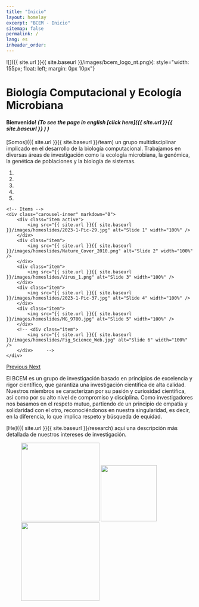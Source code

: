 ```yaml
---
title: "Inicio"
layout: homelay
excerpt: "BCEM - Inicio"
sitemap: false
permalink: /
lang: es
inheader_order:
---
```


<div style="text-align: left; margin-bottom: 20px;">

![]({{ site.url }}{{ site.baseurl }}/images/bcem_logo_nt.png){: style="width: 155px; float: left; margin: 0px  10px"}
# Biología Computacional y Ecología Microbiana

</div>

#### Bienvenido! _(To see the page in english [click here]({{ site.url }}{{ site.baseurl }} ) <span class="flag-icon flag-icon-gbr"></span>)_

[Somos]({{ site.url }}{{ site.baseurl }}/team) un grupo multidisciplinar implicado en el desarrollo de la biología computacional. Trabajamos en diversas áreas de investigación como la ecología microbiana, la genómica, la genética de poblaciones y la biología de sistemas.


<div markdown="0" id="carousel" class="carousel slide" data-ride="carousel" data-interval="5000" data-pause="hover" >
    <!-- Menu -->
    <ol class="carousel-indicators">
        <li data-target="#carousel" data-slide-to="0" class="active"></li>
        <li data-target="#carousel" data-slide-to="1"></li>
        <li data-target="#carousel" data-slide-to="2"></li>
        <li data-target="#carousel" data-slide-to="3"></li>
        <li data-target="#carousel" data-slide-to="4"></li>
        <!-- <li data-target="#carousel" data-slide-to="5"></li> -->
    </ol>

    <!-- Items -->
    <div class="carousel-inner" markdown="0">
        <div class="item active">
            <img src="{{ site.url }}{{ site.baseurl }}/images/homeslides/2023-1-Pic-29.jpg" alt="Slide 1" width="100%" />
        </div>
        <div class="item">
            <img src="{{ site.url }}{{ site.baseurl }}/images/homeslides/Nature_Cover_2010.png" alt="Slide 2" width="100%" />
        </div>
        <div class="item">
            <img src="{{ site.url }}{{ site.baseurl }}/images/homeslides/Virus_1.png" alt="Slide 3" width="100%" />
        </div>
        <div class="item">
            <img src="{{ site.url }}{{ site.baseurl }}/images/homeslides/2023-1-Pic-37.jpg" alt="Slide 4" width="100%" />
        </div>
        <div class="item">
            <img src="{{ site.url }}{{ site.baseurl }}/images/homeslides/MG_9700.jpg" alt="Slide 5" width="100%" />
        </div>
        <!-- <div class="item">
            <img src="{{ site.url }}{{ site.baseurl }}/images/homeslides/Fig_Science_Web.jpg" alt="Slide 6" width="100%" />
        </div>     -->
    </div>
  <a class="left carousel-control" href="#carousel" role="button" data-slide="prev">
    <span class="glyphicon glyphicon-chevron-left" aria-hidden="true"></span>
    <span class="sr-only">Previous</span>
  </a>
  <a class="right carousel-control" href="#carousel" role="button" data-slide="next">
    <span class="glyphicon glyphicon-chevron-right" aria-hidden="true"></span>
    <span class="sr-only">Next</span>
  </a>
</div>


El BCEM es un grupo de investigación basado en principios de excelencia y rigor científico, que garantiza una investigación científica de alta calidad. Nuestros miembros se caracterizan por su pasión y curiosidad científica, así como por su alto nivel de compromiso y disciplina. Como investigadores nos basamos en el respeto mutuo, partiendo de un principio de empatía y solidaridad con el otro, reconociéndonos en nuestra singularidad, es decir, en la diferencia, lo que implica respeto y búsqueda de equidad. <br>

[He]({{ site.url }}{{ site.baseurl }}/research) aquí una descripción más detallada de nuestros intereses de investigación.


<figure class="fourth">
  <img src="{{ site.url }}{{ site.baseurl }}/images/logopic/Uniandes.png" style="width: 210px">
  <img src="{{ site.url }}{{ site.baseurl }}/images/logopic/Logo_DCB.png" style="width: 150px">
  <img src="{{ site.url }}{{ site.baseurl }}/images/logopic/cabana.thumbnail" style="width: 210px">
</figure>

<!-- Financiación:<br />
      - StG and CoG from the <a href="https://erc.europa.eu">ERC</a><br />
		  - <a href="http://www.nwo.nl/en/research-and-results/programmes/Talent+Scheme">Vidi </a> and <a href='https://www.fom.nl/en/news/press-releases/2016/11/18/28634/'>Projectruimte</a> grants from <a href="http://www.nwo.nl">NWO</a> <br />
		  - <a href="https://www.universiteitleiden.nl/en/research/research-projects/science/frontiers-of-nanoscience-nanofront">Frontier of Nanosciences</a>, a gravity program from <a href="http://www.nwo.nl">NWO</a> -->